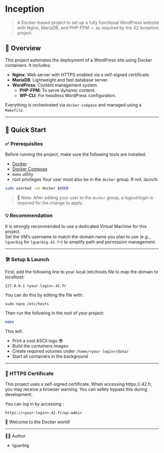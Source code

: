 # Inception

> A Docker-based project to set up a fully functional WordPress website with Nginx, MariaDB, and PHP-FPM — as required by the 42 Inception project.

## 🧩 Overview

This project automates the deployment of a WordPress site using Docker containers. It includes:

- **Nginx**: Web server with HTTPS enabled via a self-signed certificate.
- **MariaDB**: Lightweight and fast database server.
- **WordPress**: Content management system.
	- **PHP-FPM**: To serve dynamic content.
	- **WP-CLI**: For headless WordPress configuration.

Everything is orchestrated via `docker-compose` and managed using a `Makefile`.

---

## 🚀 Quick Start

### ✅ Prerequisites

Before running the project, make sure the following tools are installed:

- [Docker](https://docs.docker.com/get-docker/)
- [Docker Compose](https://docs.docker.com/compose/install/)
- `make` utility
- root privileges
Your user must also be in the `docker` group. If not, launch:
```bash
sudo usermod -aG docker $USER
```
> 🔄 Note: After adding your user to the `docker` group, a logout/login is required for the change to apply.

### 💡 Recommendation

It is strongly recommended to use a dedicated Virtual Machine for this project.  
Set the VM’s username to match the domain name you plan to use (e.g., `lguerbig` for `lguerbig.42.fr`) to simplify path and permission management.

---

### 🛠️ Setup & Launch

First, add the following line to your local /etc/hosts file to map the domain to localhost:
```
127.0.0.1 <your-login>.42.fr
```
You can do this by editing the file with:
```
sudo nano /etc/hosts
```

Then run the following in the root of your project:

```bash
make
```

This will:
- Print a cool ASCII logo 😎
- Build the containers images
- Create required volumes under `/home/<your-login>/data/`
- Start all containers in the background

---

### 🔐 HTTPS Certificate

This project uses a self-signed certificate. When accessing https://<your-login>.42.fr, you may receive a browser warning. You can safely bypass this during development.

You can log in by accessing :
```
https://<your-login>.42.fr/wp-admin
```

🚢 Welcome to the Docker world!

---

👨‍💻 Author
- lguerbig
